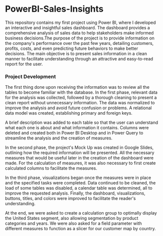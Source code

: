 # PowerBI-Sales-Insights
This repository contains my first project using Power BI, where I developed an interactive and insightful sales dashboard. The dashboard provides a comprehensive analysis of sales data to help stakeholders make informed business decisions.The purpose of the project is to provide information on the company's performance over the past few years, detailing customers, profits, costs, and even predicting future behaviors to make better decisions. The main objective is to present sales information in a clean manner to facilitate understanding through an attractive and easy-to-read report for the user.

### Project Development
The first thing done upon receiving the information was to review all the tables to become familiar with the database. In the first phase, relevant data for the analysis was collected, followed by a thorough cleaning to present a clean report without unnecessary information. The data was normalized to improve the analysis and avoid future confusion or problems. A relational data model was created, establishing primary and foreign keys.

A brief description was added to each table so that the user can understand what each one is about and what information it contains. Columns were deleted and created both in Power BI Desktop and in Power Query to streamline the analysis and the creation of measures.

In the second phase, the project's Mock Up was created in Google Slides, outlining how the required information will be presented. All the necessary measures that would be useful later in the creation of the dashboard were made. For the calculation of measures, it was also necessary to first create calculated columns to facilitate the measures.

In the third phase, visualizations began once the measures were in place and the specified tasks were completed. Data continued to be cleaned, the load of some tables was disabled, a calendar table was determined, all to improve the requested analysis. Finally, the dashboard, visualizations, buttons, titles, and colors were improved to facilitate the reader's understanding.

At the end, we were asked to create a calculation group to optimally display the United States segment, also allowing segmentation by product categories and years. We were also asked for a field parameter with different measures to function as a slicer for our customer map by country.


